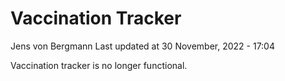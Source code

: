 Vaccination Tracker
================
Jens von Bergmann
Last updated at 30 November, 2022 - 17:04

Vaccination tracker is no longer functional.
